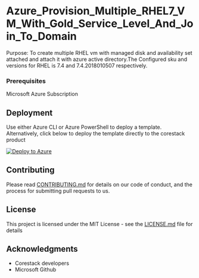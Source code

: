 
# Azure_Provision_Multiple_RHEL7_VM_With_Gold_Service_Level_And_Join_To_Domain

Purpose: To create multiple RHEL vm with managed disk and availability set attached and attach it with azure active directory.The Configured sku and versions for RHEL is 7.4 and 7.4.2018010507 respectively.

### Prerequisites

Microsoft Azure Subscription

## Deployment

Use either Azure CLI or Azure PowerShell to deploy a template. Alternatively, click below to deploy the template directly to the corestack product 

[![Deploy to Azure](https://docs.corestack.io/wp-content/uploads/2019/09/deploy-to-corestack.svg)](http://qa.corestack.io/heatstack/templates?repositories=github&external_redirect=true&name=Azure_Provision_Multiple_RHEL7_VM_With_Gold_Service_Level_And_Join_To_Domain&url=https://raw.githubusercontent.com/corestacklabs/master/arm/Azure_Provision_Multiple_RHEL7_VM_With_Gold_Service_Level_And_Join_To_Domain/Azure_Provision_Multiple_RHEL7_VM_With_Gold_Service_Level_And_Join_To_Domain_content.json&engine=arm&type[0]=Cloud&classification[0]=Provisioning&scope=tenant#/mytemplates)

## Contributing

Please read [CONTRIBUTING.md](https://gist.github.com/karthick-kk/30e4fd3f279492b4f040d5cd569d21d0) for details on our code of conduct, and the process for submitting pull requests to us.

## License

This project is licensed under the MIT License - see the [LICENSE.md](LICENSE.md) file for details

## Acknowledgments

* Corestack developers
* Microsoft Github

